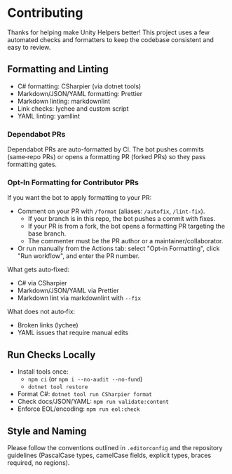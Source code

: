 # Contributing

Thanks for helping make Unity Helpers better! This project uses a few automated checks and formatters to keep the codebase consistent and easy to review.

## Formatting and Linting

- C# formatting: CSharpier (via dotnet tools)
- Markdown/JSON/YAML formatting: Prettier
- Markdown linting: markdownlint
- Link checks: lychee and custom script
- YAML linting: yamllint

### Dependabot PRs

Dependabot PRs are auto-formatted by CI. The bot pushes commits (same‑repo PRs) or opens a formatting PR (forked PRs) so they pass formatting gates.

### Opt‑In Formatting for Contributor PRs

If you want the bot to apply formatting to your PR:

- Comment on your PR with `/format` (aliases: `/autofix`, `/lint-fix`).
  - If your branch is in this repo, the bot pushes a commit with fixes.
  - If your PR is from a fork, the bot opens a formatting PR targeting the base branch.
  - The commenter must be the PR author or a maintainer/collaborator.
- Or run manually from the Actions tab: select "Opt‑in Formatting", click "Run workflow", and enter the PR number.

What gets auto‑fixed:

- C# via CSharpier
- Markdown/JSON/YAML via Prettier
- Markdown lint via markdownlint with `--fix`

What does not auto‑fix:

- Broken links (lychee)
- YAML issues that require manual edits

## Run Checks Locally

- Install tools once:
  - `npm ci` (or `npm i --no-audit --no-fund`)
  - `dotnet tool restore`
- Format C#: `dotnet tool run CSharpier format`
- Check docs/JSON/YAML: `npm run validate:content`
- Enforce EOL/encoding: `npm run eol:check`

## Style and Naming

Please follow the conventions outlined in `.editorconfig` and the repository guidelines (PascalCase types, camelCase fields, explicit types, braces required, no regions).
